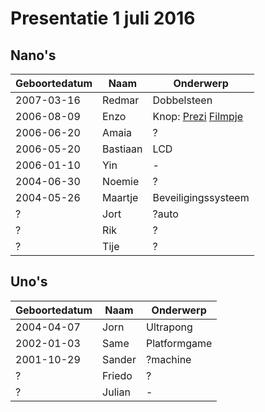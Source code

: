 # Presentatie 1 juli 2016

## Nano's

Geboortedatum|Naam|Onderwerp
---|---|---
2007-03-16|Redmar|Dobbelsteen
2006-08-09|Enzo|Knop: [Prezi](http://prezi.com/zpngvuyxcfno) [Filmpje](Enzo/EnzoKnop20160701.mp4)
2006-06-20|Amaia|?
2006-05-20|Bastiaan|LCD
2006-01-10|Yin|-
2004-06-30|Noemie|?
2004-05-26|Maartje|Beveiligingssysteem
?|Jort|?auto
?|Rik|?
?|Tije|?

## Uno's

Geboortedatum|Naam|Onderwerp
---|---|---
2004-04-07|Jorn|Ultrapong
2002-01-03|Same|Platformgame
2001-10-29|Sander|?machine
?|Friedo|?
?|Julian|-
